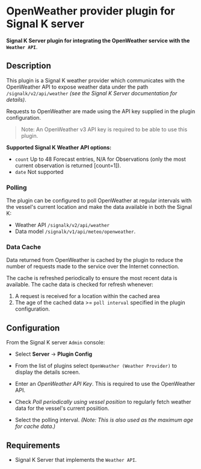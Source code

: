 # OpenWeather provider plugin for Signal K server

__Signal K Server plugin for integrating the OpenWeather service with the `Weather API`__.



## Description

This plugin is a Signal K weather provider which communicates with the OpenWeather API to expose weather data under the path `/signalk/v2/api/weather` _(see the Signal K Server documentation for details)_.

Requests to OpenWeather are made using the API key supplied in the plugin configuration.

>Note: An OpenWeather v3 API key is required to be able to use this plugin.

**Supported Signal K Weather API options:**
- `count` Up to 48 Forecast entries, N/A for Observations (only the most current observation is returned [count=1]). 
- `date` Not supported

### Polling
The plugin can be configured to poll OpenWeather at regular intervals with the vessel's current location and make the data available in both the Signal K:

- Weather API `/signalk/v2/api/weather`
- Data model `/signalk/v1/api/meteo/openweather`.

### Data Cache
Data returned from OpenWeather is cached by the plugin to reduce the number of requests made to the service over the Internet connection.

The cache is refreshed periodically to ensure the most recent data is available.
The cache data is checked for refresh whenever:
1. A request is received for a location within the cached area
1. The age of the cached data >= `poll interval` specified in the plugin configuration.


## Configuration

From the Signal K server `Admin` console:
-  Select **Server** -> **Plugin Config**

-  From the list of plugins select `OpenWeather (Weather Provider)`  to display the details screen.

- Enter an _OpenWeather API Key_. This is required to use the OpenWeather API.

- Check _Poll periodically using vessel position_ to regularly fetch weather data for the vessel's current posiition.

- Select the polling interval. _(Note: This is also used as the maximum age for cache data.)_


## Requirements

- Signal K Server that implements the `Weather API`.


